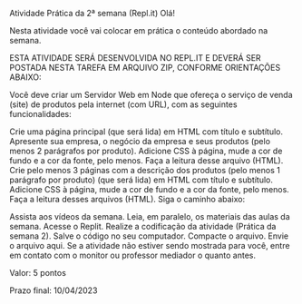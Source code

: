 Atividade Prática da 2ª semana (Repl.it)
Olá!

Nesta atividade você vai colocar em prática o conteúdo abordado na semana.

ESTA ATIVIDADE SERÁ DESENVOLVIDA NO REPL.IT E DEVERÁ SER POSTADA NESTA TAREFA EM ARQUIVO ZIP, CONFORME ORIENTAÇÕES ABAIXO:

Você deve criar um Servidor Web em Node que ofereça o serviço de venda (site) de produtos pela internet (com URL), com as seguintes funcionalidades:

Crie uma página principal (que será lida) em HTML com título e subtítulo. Apresente sua empresa, o negócio da empresa e seus produtos (pelo menos 2 parágrafos por produto).
Adicione CSS à página, mude a cor de fundo e a cor da fonte, pelo menos.
Faça a leitura desse arquivo (HTML).
Crie pelo menos 3 páginas com a descrição dos produtos (pelo menos 1 parágrafo por produto) (que será lida) em HTML com título e subtítulo. 
Adicione CSS à página, mude a cor de fundo e a cor da fonte, pelo menos.
Faça a leitura desses arquivos (HTML).
Siga o caminho abaixo:

Assista aos vídeos da semana.
Leia, em paralelo, os materiais das aulas da semana.
Acesse o Replit.
Realize a codificação da atividade (Prática da semana 2).
Salve o código no seu computador.
Compacte o arquivo.
Envie o arquivo aqui.
Se a atividade não estiver sendo mostrada para você, entre em contato com o monitor ou professor mediador o quanto antes. 

Valor: 5 pontos

Prazo final: 10/04/2023